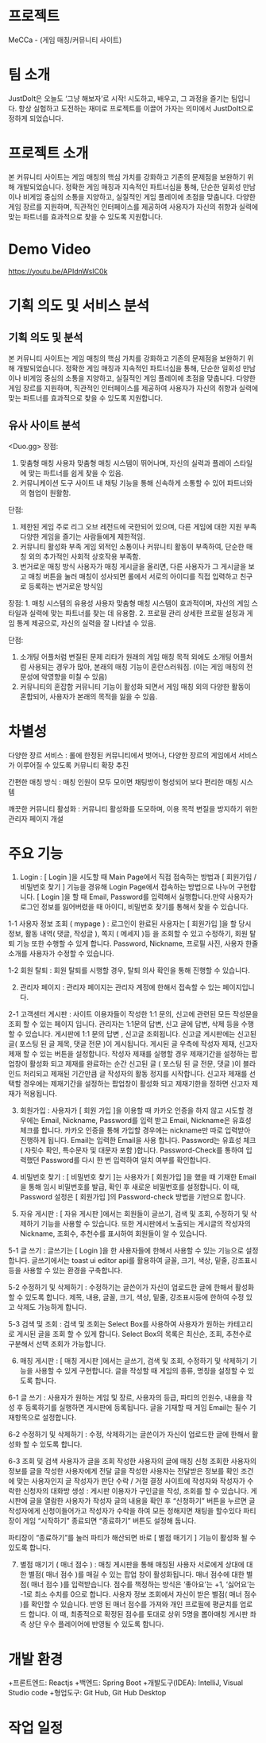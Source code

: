 # 프로젝트
MeCCa - (게임 매칭/커뮤니티 사이트)

# 팀 소개
JustDoIt은 오늘도 ‘그냥 해보자’로 시작! 시도하고, 배우고, 그 과정을 즐기는 팀입니다. 항상 실험하고 도전하는 재미로 프로젝트를 이끌어 가자는 의미에서 JustDoIt으로 정하게 되었습니다.

# 프로젝트 소개
본 커뮤니티 사이트는 게임 매칭의 핵심 가치를 강화하고 기존의 문제점을 보완하기 위해 개발되었습니다.
정확한 게임 매칭과 지속적인 파트너십을 통해, 단순한 일회성 만남이나 비게임 중심의 소통을 지양하고, 실질적인 게임 플레이에 초점을 맞춥니다.
다양한 게임 장르를 지원하며, 직관적인 인터페이스를 제공하여 사용자가 자신의 취향과 실력에 맞는 파트너를 효과적으로 찾을 수 있도록 지원합니다.

# Demo Video
https://youtu.be/APIdnWsIC0k

# 기획 의도 및 서비스 분석
## 기획 의도 및 분석 
본 커뮤니티 사이트는 게임 매칭의 핵심 가치를 강화하고 기존의 문제점을
보완하기 위해 개발되었습니다. 정확한 게임 매칭과 지속적인 파트너십을 통해, 단순한 일회성 만남이나 비게임 중심의 소통을 지양하고, 실질적인 게임 플레이에 초점을 맞춥니다. 다양한 게임 장르를 지원하며, 직관적인 인터페이스를 제공하여 사용자가 자신의 취향과 실력에 맞는 파트너를 효과적으로 찾을 수 있도록 지원합니다.

## 유사 사이트 분석
<Duo.gg>
장점:
1. 맞춤형 매칭
사용자 맞춤형 매칭 시스템이 뛰어나며, 자신의 실력과 플레이 스타일에 맞는 파트너를 쉽게 찾을 수 있음.
2. 커뮤니케이션 도구
사이트 내 채팅 기능을 통해 신속하게 소통할 수 있어 파트너와의 협업이 원활함.

단점:
1. 제한된 게임
주로 리그 오브 레전드에 국한되어 있으며, 다른 게임에 대한 지원 부족 다양한 게임을 즐기는 사람들에게 제한적임.
2. 커뮤니티 활성화 부족
게임 외적인 소통이나 커뮤니티 활동이 부족하여, 단순한 매칭 외의 추가적인 사회적 상호작용 부족함.
3. 번거로운 매칭 방식
사용자가 매칭 게시글을 올리면, 다른 사용자가 그 게시글을 보고 매칭 버튼을 눌러 매칭이 성사되면 롤에서 서로의 아이디를 직접 입력하고 친구로 등록하는 번거로운 방식임

<lita>
장점:
1. 매칭 시스템의 유용성
사용자 맞춤형 매칭 시스템이 효과적이며, 자신의 게임 스타일과 실력에 맞는 파트너를 찾는 데 유용함.
2. 프로필 관리
상세한 프로필 설정과 게임 통계 제공으로, 자신의 실력을 잘 나타낼 수 있음.
 
단점:
1. 소개팅 어플처럼 변질된 문제
리타가 원래의 게임 매칭 목적 외에도 소개팅 어플처럼 사용되는 경우가 많아, 본래의 매칭 기능이 혼란스러워짐. (이는 게임 매칭의 전문성에 악영향을 미칠 수 있음)
2. 커뮤니티의 혼잡함
커뮤니티 기능이 활성화 되면서 게임 매칭 외의 다양한 활동이 혼합되어, 사용자가 본래의 목적을 잃을 수 있음.

# 차별성
다양한 장르 서비스
: 롤에 한정된 커뮤니티에서 벗어나, 다양한 장르의 게임에서 서비스가 이루어질 수 있도록 커뮤니티 확장 추진

간편한 매칭 방식
: 매칭 인원이 모두 모이면 채팅방이 형성되어 보다 편리한 매칭 시스템

깨끗한 커뮤니티 활성화
: 커뮤니티 활성화를 도모하며, 이용 목적 변질을 방지하기 위한 관리자 페이지 개설

# 주요 기능 
1. Login
: [  Login ]을 시도할 때  Main Page에서 직접 접속하는 방법과 [ 회원가입 / 
비밀번호 찾기 ] 기능을 경유해 Login Page에서 접속하는 방법으로 나누어
구현합니다. 
 [ Login ]을 할 때 Email, Password를 입력해서 실행합니다.만약 사용자가 로그인 정보를 잃어버렸을 때 아이디, 비밀번호 찾기를 통해서 찾을 수 있습니다. 

1-1 사용자 정보 조회 ( mypage )
: 로그인이 완료된 사용자는 [ 회원가입 ]을 할 당시 정보, 활동 내역( 댓글, 작성글 ), 쪽지 ( 메세지 )등 을 조회할 수 있고 수정하기, 회원 탈퇴 기능 또한 수행할 수 있게 합니다.
  Password, Nickname, 프로필 사진, 사용자 한줄 소개를 사용자가 수정할 수 있습니다. 

1-2 회원 탈퇴
: 회원 탈퇴를 시행할 경우, 탈퇴 의사 확인을 통해 진행할 수 있습니다. 

2. 관리자 페이지
: 관리자 페이지는 관리자 계정에 한해서 접속할 수 있는 페이지입니다. 

 2-1 고객센터 게시판
 : 사이트 이용자들이 작성한 1:1 문의, 신고에 관련된 모든 작성문을 조회 할 수 있는 페이지 입니다.
 관리자는 1:1문의 답변, 신고 글에 답변, 삭제 등을 수행할 수 있습니다. 게시판에 1:1 문의 답변 , 신고글 조회됩니다. 
 신고글 게시판에는 신고된 글( 포스팅 된 글 제목, 댓글 전문 )이 게시됩니다. 게시된 글 우측에 작성자 제재, 신고자 제재 할 수 있는 버튼을 설정합니다.
 작성자 제재를 실행할 경우 제재기간을 설정하는 팝업창이 활성화 되고 제재를 완료하는 순간 신고된 글 ( 포스팅 된 글 전문, 댓글 )이 블라인드 처리되고 제재된 기간만큼 글 작성자의 활동 정지를 시작합니다.
 신고자 제재를 선택할 경우에는 제재기간을 설정하는 팝업창이 활성화 되고 제재기한을 정하면 신고자 제재가 적용됩니다. 

3. 회원가입
: 사용자가 [ 회원 가입 ]을 이용할 때 카카오 인증을 하지 않고 시도할 경우에는 Email, Nickname, Password를 입력 받고 Email, Nickname은 유효성 체크를 합니다.  카카오 인증을 통해 가입할 경우에는 nickname만 따로 입력받아 진행하게 됩니다.
Email는 입력한 Email을 사용 합니다.
Password는 유효성 체크( 자릿수 확인, 특수문자 및 대문자 포함 )합니다.
Password-Check를 통하여 입력했던 Password를 다시 한 번 입력하여 일치 여부를 확인합니다.

4. 비밀번호 찾기
: [ 비밀번호 찾기 ]는 사용자가 [ 회원가입 ]을 했을 때 기재한 Email을 통해 임시 비밀번호를 발급, 확인 후 새로운 비밀번호를 설정합니다.
 이 때, Password 설정은 [ 회원가입 ]의 Password-check 방법을 기반으로 합니다.

5. 자유 게시판
: [ 자유 게시판 ]에서는 회원들이 글쓰기, 검색 및 조회, 수정하기 및 삭제하기 기능을 사용할 수 있습니다. 
 또한 게시판에서 노출되는 게시글의 작성자의 Nickname, 조회수, 추천수를 표시하여 회원들이 알 수 있습니다. 

5-1 글 쓰기
: 글쓰기는 [ Login ]을 한 사용자들에 한해서 사용할 수 있는 기능으로 설정합니다.
 글쓰기에서는 toast ui editor api를 활용하여 글꼴, 크기, 색상, 밑줄, 강조표시 등을 사용할 수 있는 환경을 구축합니다. 

5-2 수정하기 및 삭제하기
: 수정하기는 글쓴이가 자신이 업로드한 글에 한해서 활성화 할 수 있도록 합니다.
제목, 내용, 글꼴, 크기, 색상, 밑줄, 강조표시등에 한하여 수정 있고 삭제도 가능하게 합니다.

5-3 검색 및 조회
:  검색 및 조회는 Select Box를 사용하여 사용자가 원하는 카테고리로 게시된 글을 조회 할 수 있게 합니다. Select Box의 목록은 최신순, 조회, 추천수로 구분해서
선택 조회가 가능합니다.

6. 매칭 게시판
: [ 매칭 게시판 ]에서는 글쓰기, 검색 및 조회, 수정하기 및 삭제하기 기능을 사용할 수 있게 구현합니다. 글을 작성할 때 게임의 종류, 명칭을 설정할 수 있도록 합니다.

6-1 글 쓰기
: 사용자가 원하는 게임 및 장르, 사용자의 등급, 파티의 인원수, 내용을 작성 후 등록하기를 실행하면 게시판에 등록됩니다. 글을 기재할 때 게임 Email는 필수 기재항목으로 설정합니다.

6-2 수정하기 및 삭제하기
: 수정, 삭제하기는 글쓴이가 자신이 업로드한 글에 한해서 활성화 할 수 있도록 합니다.

6-3 조회 및 검색 
사용자가 글을 조회 
작성한 사용자의 글에 매칭 신청
조회한 사용자의 정보를 글을 작성한 사용자에게 전달
글을 작성한 사용자는 전달받은 정보를 확인 
조건에 맞는 사용자인지 글 작성자가 판단
수락 / 거절 결정
사이트에 작성자와 작성자가 수락한 신청자의 대화방 생성
: 게시판 이용자가 구인글을 작성, 조회를 할 수 있습니다. 게시판에 글을 열람한 사용자가 작성자 글의 내용을 확인 후 “신청하기” 버튼을 누르면 글 작성자에게 신청이들어가고 작성자가 수락을 하여 모든 정해지면 채팅을 할수있다
파티장이 게임 “시작하기” 종료되면 “종료하기” 버튼도 설정해 둡니다. 

파티장이 “종료하기”를 눌러 파티가 해산되면 바로 [ 별점 매기기 ] 기능이 활성화 될 수 있도록 합니다.

7. 별점 매기기 ( 매너 점수 )
: 매칭 게시판을 통해 매칭된 사용자 서로에게 상대에 대한 별점( 매너 점수 )를 매길 수 있는 팝업 창이 활성화됩니다. 매너 점수에 대한 별점( 매너 점수 )를 입력받습니다. 
점수를 책정하는 방식은 ‘좋아요’는 +1, ‘싫어요’는 -1로 최소 수치를 0으로 합니다.
 사용자 정보 조회에서 자신이 받은 별점( 매너 점수 )를 확인할 수 있습니다. 
 반영 된 매너 점수를 가져와 개인 프로필에 평균치를 업로드 합니다. 
이 때, 최종적으로 확정된 점수를 토대로  상위 5명을 뽑아매칭 게시판 좌측 상단 우수 플레이어에 반영될 수 있도록 합니다. 

# 개발 환경
+프론트엔드: Reactjs
+백엔드: Spring Boot
+개발도구(IDEA): IntelliJ, Visual Studio code
+형업도구: Git Hub, Git Hub Desktop 

# 작업 일정















